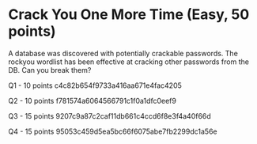# Crack You One More Time (Easy, 50 points)
A database was discovered with potentially crackable passwords. The rockyou wordlist has been effective at cracking other passwords from the DB. Can you break them?

Q1 - 10 points
c4c82b654f9733a416aa671e4fac4205

Q2 - 10 points
f781574a6064566791c1f0a1dfc0eef9

Q3 - 15 points
9207c9a87c2caf11db661c4ccd6f8e3f4a40f66d

Q4 - 15 points
95053c459d5ea5bc66f6075abe7fb2299dc1a56e
